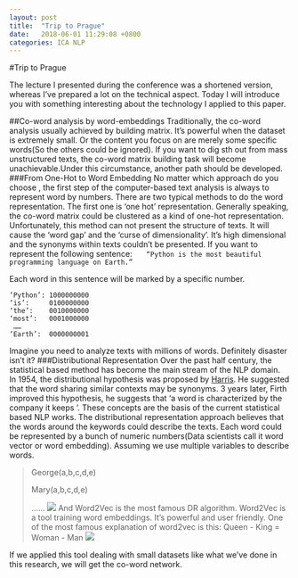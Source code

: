 ```yaml
---
layout: post
title:  "Trip to Prague"
date:   2018-06-01 11:29:08 +0800
categories: ICA NLP
---
```

#Trip to Prague

The lecture I presented during the conference was a shortened version, whereas I’ve prepared a lot on the technical aspect.
Today I will introduce you with something interesting about the technology I applied to this paper.

##Co-word analysis by word-embeddings
Traditionally, the co-word analysis usually achieved by building matrix. It’s powerful when the dataset is extremely small. Or the content you focus on are merely some specific words(So the others could be ignored). If you want to dig sth out from mass unstructured texts, the co-word matrix building task will become unachievable.Under this circumstance, another path should be developed. 
###From One-Hot to Word Embedding
No matter which approach do you choose , the first step of the computer-based text analysis is always to represent word by numbers.
There are two typical methods to do the word representation. The first one is ‘one hot’ representation. Generally speaking, the co-word matrix could be clustered as a kind of one-hot representation. Unfortunately, this method can not present the structure of texts. It will cause the ‘word gap’ and the ‘curse of dimensionality’. It’s high dimensional and the synonyms within texts couldn’t be presented.
If you want to represent the following sentence:
`	“Python is the most beautiful programming language on Earth.”`
	
Each word in this sentence will be marked by a specific number.
	
	‘Python’: 1000000000
	‘is’:     0100000000
	‘the’:    0010000000
	‘most’:   0001000000
	 ……
	‘Earth’:  0000000001
Imagine you need to analyze texts with millions of words. Definitely disaster isn’t it?
###Distributional Representation
Over the past half century, the statistical based method has become the main stream of the NLP domain.  
In 1954,  the distributional hypothesis was proposed by [Harris](https://www.tandfonline.com/doi/pdf/10.1080/00437956.1954.11659520). He suggested that the word sharing similar contexts may be synonyms.  3 years later, Firth improved this hypothesis, he suggests that ‘a word is characterized by the company it keeps ’. These concepts are the basis of the current statistical based NLP works.
The distributional representation approach believes that the words around the keywords could describe the texts. Each word could be represented by a bunch of  numeric numbers(Data scientists call it word vector or word embedding). 
Assuming we use multiple variables to describe words.
> George(a,b,c,d,e)
> 
> Mary(a,b,c,d,e)
> 
> ……
![](https://ws3.sinaimg.cn/large/006tKfTcgy1fszxixfbx0j31gm0uiww4.jpg)
And Word2Vec is the most famous DR algorithm.
Word2Vec is a tool training word embeddings. It’s powerful and user friendly.  One of the most famous explanation of word2vec is this:
> 	Queen - King = Woman - Man
![](https://ws2.sinaimg.cn/large/006tKfTcgy1fszxji005aj30ke093gm6.jpg)

If we applied this tool dealing with small datasets like what we’ve done in this research, we will get the co-word network. 